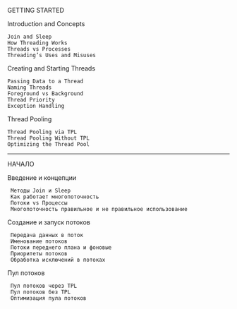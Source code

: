 ﻿GETTING STARTED

Introduction and Concepts

    Join and Sleep
    How Threading Works
    Threads vs Processes
    Threading’s Uses and Misuses

Creating and Starting Threads

    Passing Data to a Thread
    Naming Threads
    Foreground vs Background
    Thread Priority
    Exception Handling

Thread Pooling

    Thread Pooling via TPL
    Thread Pooling Without TPL
    Optimizing the Thread Pool

---

НАЧАЛО

Введение и концепции

     Методы Join и Sleep
     Как работает многопоточность
     Потоки vs Процессы
     Многопоточность правильное и не правильное использование

Создание и запуск потоков

     Передача данных в поток
     Именование потоков
     Потоки переднего плана и фоновые
     Приоритеты потоков
     Обработка исключений в потоках

Пул потоков

     Пул потоков через TPL
     Пул потоков без TPL
     Оптимизация пула потоков